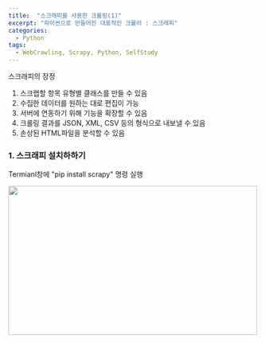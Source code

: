 ```yaml
---
title:  "스크래피를 사용한 크롤링(1)"
excerpt: "파이썬으로 만들어진 대표적인 크롤러 : 스크래피"
categories:
  - Python
tags:
  - WebCrawling, Scrapy, Python, SelfStudy
---
```


스크래피의 장정
1. 스크랩할 항목 유형별 클래스를 만들 수 있음
2. 수집한 데이터를 원하는 대로 편집이 가능
3. 서버에 연동하기 위해 기능을 확장할 수 있음
4. 크롤링 결과를 JSON, XML, CSV 등의 형식으로 내보낼 수 있음
5. 손상된 HTML파일을 분석할 수 있음

### 1. 스크래피 설치하하기
Termianl창에 "pip install scrapy" 명령 실행

<img src="https://user-images.githubusercontent.com/87592790/189274567-085348de-4828-436d-ab9a-1a5cd3115451.png" width="500" height="300">
